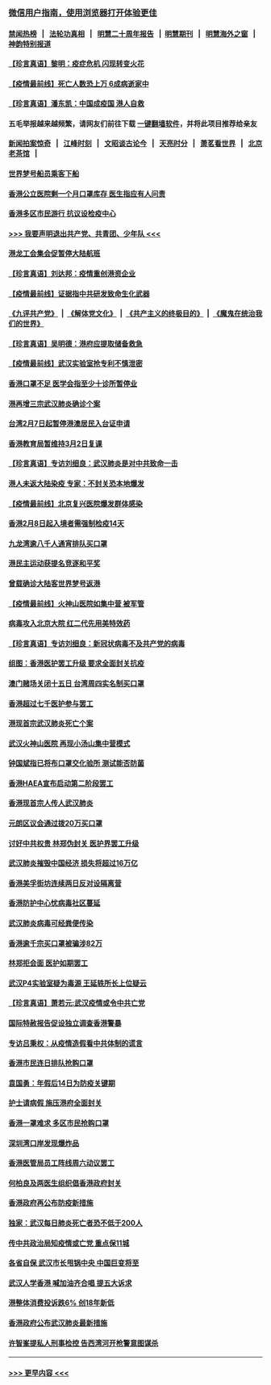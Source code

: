 ### [微信用户指南，使用浏览器打开体验更佳](https://github.com/gfw-breaker/banned-news1/blob/master/indexes/wechat-guide.md?t=0)
#### [禁闻热榜](热点新闻.md?t=0)  &nbsp;&nbsp;|&nbsp;&nbsp; [法轮功真相](https://github.com/gfw-breaker/truth/blob/master/README.md?t=0) &nbsp;&nbsp;|&nbsp;&nbsp; [明慧二十周年报告](https://github.com/gfw-breaker/mh-reports/blob/master/README.md?t=0) &nbsp;&nbsp;|&nbsp;&nbsp;[明慧期刊](https://github.com/gfw-breaker/mh-qikan) &nbsp;&nbsp;|&nbsp;&nbsp; [明慧海外之窗](https://github.com/gfw-breaker/mh-news/blob/master/README.md?t=0) &nbsp;&nbsp;|&nbsp;&nbsp; [神韵特别报道](https://github.com/gfw-breaker/mh-news/blob/master/shenyun.md?t=0)
#### [【珍言真语】黎明：疫症危机 闪现转变火花](../pages/nsc415/n11859199.md?t=02110444) 
#### [【疫情最前线】死亡人数恐上万 6成病逝家中](../pages/nsc415/n11856687.md?t=02110444) 
#### [【珍言真语】潘东凯：中国成疫国 港人自救](../pages/nsc415/n11856962.md?t=02110444) 
#### 五毛举报越来越频繁，请网友们前往下载 [一键翻墙软件](https://github.com/gfw-breaker/ssr-accounts)，并将此项目推荐给亲友
#### [新闻拍案惊奇](https://github.com/gfw-breaker/banned-news1/blob/master/pages/link4.md) &nbsp;&nbsp;|&nbsp;&nbsp; [江峰时刻](https://github.com/gfw-breaker/banned-news1/blob/master/pages/link4.md) &nbsp;&nbsp;|&nbsp;&nbsp; [文昭谈古论今](https://github.com/gfw-breaker/banned-news1/blob/master/pages/link4.md) &nbsp;&nbsp;|&nbsp;&nbsp; [天亮时分](https://github.com/gfw-breaker/banned-news1/blob/master/pages/link4.md) &nbsp;&nbsp;|&nbsp;&nbsp; [萧茗看世界](https://github.com/gfw-breaker/banned-news1/blob/master/pages/link4.md) &nbsp;&nbsp;|&nbsp;&nbsp; [北京老茶馆](https://github.com/gfw-breaker/banned-news1/blob/master/pages/link4.md) &nbsp;&nbsp;|&nbsp;&nbsp; 
#### [世界梦号船员乘客下船](../pages/nsc415/n11856883.md?t=02110444) 
#### [香港公立医院剩一个月口罩库存 医生指应有人问责](../pages/nsc415/n11856875.md?t=02110444) 
#### [香港多区市民游行 抗议设检疫中心](../pages/nsc415/n11856866.md?t=02110444) 
#### [>>> 我要声明退出共产党、共青团、少年队 <<<](https://github.com/begood0513/goodnews/blob/master/quit/letter.md) 
#### [港龙工会集会促暂停大陆航班](../pages/nsc415/n11856840.md?t=02110444) 
#### [【珍言真语】刘达邦：疫情重创港资企业](../pages/nsc415/n11854274.md?t=02110444) 
#### [【疫情最前线】证据指中共研发致命生化武器](../pages/nsc415/n11853087.md?t=02110444) 
#### [《九评共产党》](https://github.com/begood0513/9ping.md/blob/master/README.md) &nbsp;|&nbsp; [《解体党文化》](../../../../jtdwh.md/blob/master/README.md)  &nbsp;|&nbsp; [《共产主义的终极目的》](../../../../gczydzjmd.md/blob/master/README.md) &nbsp;|&nbsp; [《魔鬼在统治我们的世界》](../../../../mgztzwmdsj.md/blob/master/README.md) 
#### [【珍言真语】吴明德：港府应提取储备救急](../pages/nsc415/n11852734.md?t=02110444) 
#### [【疫情最前线】武汉实验室抢专利不慎泄密](../pages/nsc415/n11850310.md?t=02110444) 
#### [香港口罩不足 医学会指至少十诊所暂停业](../pages/nsc415/n11850301.md?t=02110444) 
#### [港再增三宗武汉肺炎确诊个案](../pages/nsc415/n11850328.md?t=02110444) 
#### [台湾2月7日起暂停港澳居民入台证申请](../pages/nsc415/n11850304.md?t=02110444) 
#### [香港教育局暂维持3月2日复课](../pages/nsc415/n11850260.md?t=02110444) 
#### [【珍言真语】专访刘细良：武汉肺炎是对中共致命一击](../pages/nsc415/n11849934.md?t=02110444) 
#### [港人未返大陆染疫 专家：不封关恐本地爆发](../pages/nsc415/n11848021.md?t=02110444) 
#### [【疫情最前线】北京复兴医院爆发群体感染](../pages/nsc415/n11847626.md?t=02110444) 
#### [香港2月8日起入境者需强制检疫14天](../pages/nsc415/n11847658.md?t=02110444) 
#### [九龙湾逾八千人通宵排队买口罩](../pages/nsc415/n11847647.md?t=02110444) 
#### [港民主运动获提名竞逐和平奖](../pages/nsc415/n11847633.md?t=02110444) 
#### [曾载确诊大陆客世界梦号返港](../pages/nsc415/n11847608.md?t=02110444) 
#### [【疫情最前线】火神山医院如集中营 被军管](../pages/nsc415/n11847524.md?t=02110444) 
#### [病毒攻入北京大院 红二代先用美特效药](../pages/nsc415/n11847427.md?t=02110444) 
#### [【珍言真语】专访刘细良：新冠状病毒不及共产党的病毒](../pages/nsc415/n11847164.md?t=02110444) 
#### [组图：香港医护罢工升级 要求全面封关抗疫](../pages/nsc415/n11844107.md?t=02110444) 
#### [澳门赌场关闭十五日 台湾周四实名制买口罩](../pages/nsc415/n11845083.md?t=02110444) 
#### [香港超过七千医护参与罢工](../pages/nsc415/n11845051.md?t=02110444) 
#### [港现首宗武汉肺炎死亡个案](../pages/nsc415/n11844998.md?t=02110444) 
#### [武汉火神山医院 再现小汤山集中营模式](../pages/nsc415/n11844763.md?t=02110444) 
#### [钟国斌指已将布口罩交化验所 测试能否防菌](../pages/nsc415/n11842783.md?t=02110444) 
#### [香港HAEA宣布启动第二阶段罢工](../pages/nsc415/n11842723.md?t=02110444) 
#### [香港现首宗人传人武汉肺炎](../pages/nsc415/n11842766.md?t=02110444) 
#### [元朗区议会通过拨20万买口罩](../pages/nsc415/n11842754.md?t=02110444) 
#### [讨好中共权贵 林郑伪封关 医护界罢工升级](../pages/nsc415/n11842359.md?t=02110444) 
#### [武汉肺炎摧毁中国经济 损失将超过16万亿](../pages/nsc415/n11839723.md?t=02110444) 
#### [香港美孚街坊连续两日反对设隔离营](../pages/nsc415/n11839962.md?t=02110444) 
#### [香港防护中心忧病毒社区蔓延](../pages/nsc415/n11839933.md?t=02110444) 
#### [武汉肺炎病毒可经粪便传染](../pages/nsc415/n11839939.md?t=02110444) 
#### [香港逾千宗买口罩被骗涉82万](../pages/nsc415/n11839914.md?t=02110444) 
#### [林郑拒会面 医护如期罢工](../pages/nsc415/n11839892.md?t=02110444) 
#### [武汉P4实验室疑为毒源 王延轶所长上位疑云](../pages/nsc415/n11835543.md?t=02110444) 
#### [【珍言真语】萧若元:武汉疫情或令中共亡党](../pages/nsc415/n11829394.md?t=02110444) 
#### [国际特赦报告促设独立调查香港警暴](../pages/nsc415/n11833845.md?t=02110444) 
#### [专访吕秉权：从疫情造假看中共体制的谎言](../pages/nsc415/n11833813.md?t=02110444) 
#### [香港市民连日排队抢购口罩](../pages/nsc415/n11833794.md?t=02110444) 
#### [袁国勇：年假后14日为防疫关键期](../pages/nsc415/n11831088.md?t=02110444) 
#### [护士请病假 施压港府全面封关](../pages/nsc415/n11831030.md?t=02110444) 
#### [香港一罩难求 多区市民抢购口罩](../pages/nsc415/n11831002.md?t=02110444) 
#### [深圳湾口岸发现爆炸品](../pages/nsc415/n11828802.md?t=02110444) 
#### [香港医管局员工阵线周六动议罢工](../pages/nsc415/n11828762.md?t=02110444) 
#### [何柏良及两医生组织倡香港政府封关](../pages/nsc415/n11828749.md?t=02110444) 
#### [香港政府再公布防疫新措施](../pages/nsc415/n11828716.md?t=02110444) 
#### [独家：武汉每日肺炎死亡者恐不低于200人](../pages/nsc415/n11828240.md?t=02110444) 
#### [传中共政治局知疫情或亡党 重点保11城](../pages/nsc415/n11828145.md?t=02110444) 
#### [各省自保 武汉市长甩锅中央 中国巨变将至](../pages/nsc415/n11828021.md?t=02110444) 
#### [武汉人学香港 喊加油齐合唱 提五大诉求](../pages/nsc415/n11827046.md?t=02110444) 
#### [港整体消费投诉跌6% 创18年新低](../pages/nsc415/n11817280.md?t=02110444) 
#### [香港政府公布武汉肺炎最新措施](../pages/nsc415/n11817152.md?t=02110444) 
#### [许智峯提私人刑事检控 告西湾河开枪警意图谋杀](../pages/nsc415/n11817132.md?t=02110444) 

----
#### [ >>> 更早内容 <<< ](../indexes/nsc415-earlier.md)

